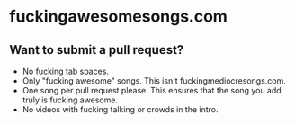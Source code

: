 fuckingawesomesongs.com
=======================

Want to submit a pull request?
------------------------------

* No fucking tab spaces.
* Only "fucking awesome" songs. This isn't fuckingmediocresongs.com.
* One song per pull request please. This ensures that the song you add truly is fucking awesome.
* No videos with fucking talking or crowds in the intro.